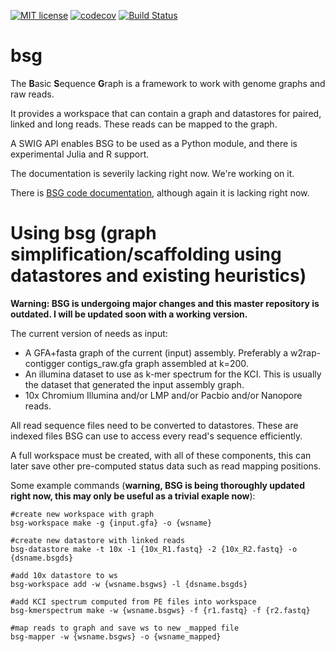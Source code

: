 

[![MIT license](https://img.shields.io/badge/license-MIT-green.svg)](https://github.com/bioinfologics/bsg/blob/master/LICENSE)
[![codecov](https://codecov.io/gh/bioinfologics/bsg/branch/master/graph/badge.svg)](https://codecov.io/gh/bioinfologics/bsg)
[![Build Status](https://travis-ci.org/bioinfologics/bsg.svg?branch=master)](https://travis-ci.org/bioinfologics/bsg)


# bsg
The **B**asic **S**equence **G**raph is a framework to work with genome graphs and raw reads.

It provides a workspace that can contain a graph and datastores for paired, linked and long reads. These reads can be mapped to the graph.

A SWIG API enables BSG to be used as a Python module, and there is experimental Julia and R support.

The documentation is severily lacking right now. We're working on it.

There is [BSG code documentation](https://bioinfologics.github.io/bsg/), although again it is lacking right now.

# Using bsg (graph simplification/scaffolding using datastores and existing heuristics)

**Warning: BSG is undergoing major changes and this master repository is outdated. I will be updated soon with a working version.**

The current version of needs as input:
- A GFA+fasta graph of the current (input) assembly. Preferably a w2rap-contigger contigs_raw.gfa graph assembled at k=200.
- An illumina dataset to use as k-mer spectrum for the KCI. This is usually the dataset that generated the input assembly graph.
- 10x Chromium Illumina and/or LMP and/or Pacbio and/or Nanopore reads.

All read sequence files need to be converted to datastores. These are
indexed files BSG can use to access every read's sequence
efficiently.

A full workspace must be created, with all of these components, this can later save other
pre-computed status data such as read mapping positions.

Some example commands (**warning, BSG is being thoroughly updated right now, this may only be useful as a trivial exaple now**):

```
#create new workspace with graph
bsg-workspace make -g {input.gfa} -o {wsname}

#create new datastore with linked reads
bsg-datastore make -t 10x -1 {10x_R1.fastq} -2 {10x_R2.fastq} -o {dsname.bsgds}

#add 10x datastore to ws
bsg-workspace add -w {wsname.bsgws} -l {dsname.bsgds}

#add KCI spectrum computed from PE files into workspace
bsg-kmerspectrum make -w {wsname.bsgws} -f {r1.fastq} -f {r2.fastq}

#map reads to graph and save ws to new _mapped file
bsg-mapper -w {wsname.bsgws} -o {wsname_mapped}
```
